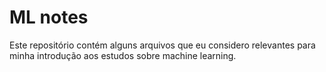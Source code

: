 # ML notes

Este repositório contém alguns arquivos que eu considero relevantes para minha introdução aos estudos sobre machine learning. 
